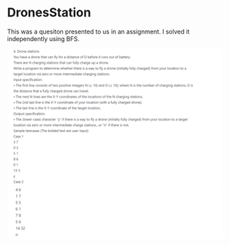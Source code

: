 # DronesStation
This was a quesiton presented to us in an assignment. I solved it independently using BFS. 

![picture-1](https://github.com/pranayperiwal/DronesStation/blob/master/picture-1.png)
![picture-3](https://github.com/pranayperiwal/DronesStation/blob/master/picture-3.png)
